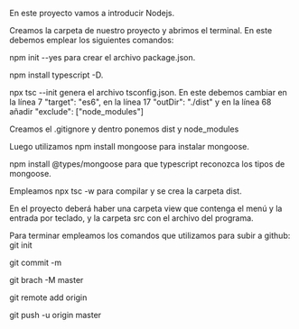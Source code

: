 En este proyecto vamos a introducir Nodejs.


Creamos la carpeta de nuestro proyecto y abrimos el terminal. En este debemos emplear los siguientes comandos:


npm init --yes para crear el archivo package.json.

npm install typescript -D.

npx tsc --init genera el archivo tsconfig.json. En este debemos cambiar en la línea 7 "target": "es6", en la línea 17 "outDir": "./dist" y en la línea 68 añadir "exclude": ["node_modules"]


Creamos el .gitignore y dentro ponemos dist y node_modules


Luego utilizamos npm install mongoose para instalar mongoose.

npm install @types/mongoose para que typescript reconozca los tipos de mongoose.


Empleamos npx tsc -w para compilar y se crea la carpeta dist.


En el proyecto deberá haber una carpeta view que contenga el menú y la entrada por teclado, y la carpeta src con el archivo del programa.


Para terminar empleamos los comandos que utilizamos para subir a github:
git init

git commit -m

git brach -M master

git remote add origin

git push -u origin master
